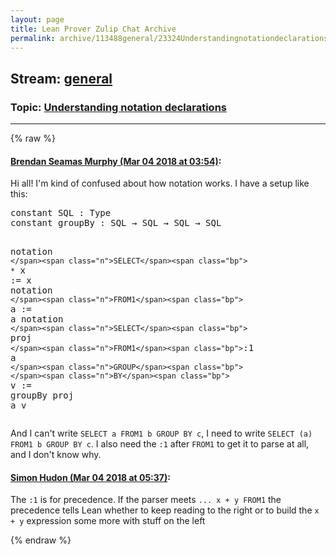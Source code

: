 ```yaml
---
layout: page
title: Lean Prover Zulip Chat Archive 
permalink: archive/113488general/23324Understandingnotationdeclarations.html
---
```


## Stream: [general](index.html)
### Topic: [Understanding notation declarations](23324Understandingnotationdeclarations.html)

---


{% raw %}
#### [ Brendan Seamas Murphy (Mar 04 2018 at 03:54)](https://leanprover.zulipchat.com/#narrow/stream/113488-general/topic/Understanding%20notation%20declarations/near/123248290):
<p>Hi all! I'm kind of confused about how notation works. I have a setup like this:</p>
<div class="codehilite"><pre><span></span><span class="kn">constant</span> <span class="n">SQL</span> <span class="o">:</span> <span class="kt">Type</span>
<span class="kn">constant</span> <span class="n">groupBy</span> <span class="o">:</span> <span class="n">SQL</span> <span class="bp">→</span> <span class="n">SQL</span> <span class="bp">→</span> <span class="n">SQL</span> <span class="bp">→</span> <span class="n">SQL</span>

<span class="kn">notation</span> <span class="bp">`</span><span class="n">SELECT</span><span class="bp">`</span> <span class="bp">`*`</span> <span class="n">x</span> <span class="o">:=</span> <span class="n">x</span>
<span class="kn">notation</span> <span class="bp">`</span><span class="n">FROM1</span><span class="bp">`</span> <span class="n">a</span> <span class="o">:=</span> <span class="n">a</span>
<span class="kn">notation</span> <span class="bp">`</span><span class="n">SELECT</span><span class="bp">`</span> <span class="n">proj</span> <span class="bp">`</span><span class="n">FROM1</span><span class="bp">`</span><span class="o">:</span><span class="mi">1</span> <span class="n">a</span> <span class="bp">`</span><span class="n">GROUP</span><span class="bp">`</span> <span class="bp">`</span><span class="n">BY</span><span class="bp">`</span> <span class="n">v</span> <span class="o">:=</span> <span class="n">groupBy</span> <span class="n">proj</span> <span class="n">a</span> <span class="n">v</span>
</pre></div>


<p>And I can't write <code>SELECT a FROM1 b GROUP BY c</code>, I need to write <code>SELECT (a) FROM1 b GROUP BY c</code>. I also need the <code>:1</code> after <code>FROM1</code> to get it to parse at all, and I don't know why.</p>

#### [ Simon Hudon (Mar 04 2018 at 05:37)](https://leanprover.zulipchat.com/#narrow/stream/113488-general/topic/Understanding%20notation%20declarations/near/123250724):
<p>The <code>:1</code> is for precedence. If the parser meets <code>... x + y FROM1</code> the precedence tells Lean whether to keep reading to the right or to build the <code>x + y</code> expression some more with stuff on the left</p>


{% endraw %}
